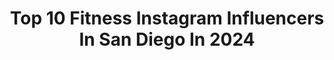 ---
title: Top 10 Fitness Instagram Influencers In San Diego In 2024
description: >-
  Find top fitness Instagram influencers in San Diego in 2024. Most popular hashtags: #sandiego #fitness #workout.
platform: Instagram
hits: 204
text_top: See the top-rated Instagram influencers on inBeat.
text_bottom: Our search engine aggregates 204 Instagram influencers like this in San Diego, United States for you to pitch.
profiles:
  - username: "realnursekelley"
    fullname: >-
      Kelley Johnson
    bio: >-
      ✨ Head of Digital Marketing 👩🏼‍⚕️ Master’s of Science in Nursing 👑 Miss California USA 📍 San Diego, CA
    location: "United States"
    followers: 288207
    engagement: 86
    commentsToLikes: 0.022199
    id: cksfnihmco2ee0j234561w33j
    verified: false
    hashtags: "#nurse, #travel, #love, #adventure"
  - username: "lotsoftotss"
    fullname: >-
      Tatiana Koval | Fitness
    bio: >-
      💫Taking a Spiritual Approach to Fitness 🧘🏽‍♀️ Yoga Instructor 🌈Nutrition Coach 🌏Online Personal Trainer 🦋 Transformation Specialist
    location: "United States"
    followers: 22869
    engagement: 161
    commentsToLikes: 0.115396
    id: ck6u9c8l1wpj10j71qvj9ymub
    verified: false
    hashtags: "#wellness, #personaltrainersandiego, #weightlosstransformation, #personaltrainerssandiego"
  - username: "luke_hartelust"
    fullname: >-
      Luke Hartelust
    bio: >-
      🚀 Founder @getmnly 🌐 Partner @pulpculturejuice @othership 💡 Advisor @flowst8official @brandsofparadise GET 10% OFF MNLY HERE👇🏽👇🏽👇🏽
    location: "United States"
    followers: 21637
    engagement: 91
    commentsToLikes: 0.111246
    id: ck5bxrg8goa7k0i119iljq98o
    verified: false
    hashtags: "#athlete, #ceo, #mensmentalhealth, #mnly"
  - username: "crystalv__"
    fullname: >-
      
    bio: >-
      
    location: "United States"
    followers: 21421
    engagement: 391
    commentsToLikes: 0.042224
    id: ckap7a18aj6h30i78g70gi6zj
    verified: false
    hashtags: "#bulldogsofig, #hollywood, #womensbest, #fitgirls"
  - username: "codyfranchise"
    fullname: >-
      Cody Parker
    bio: >-
      Fitness | Architecture San Diego, CA
    location: "United States"
    followers: 9969
    engagement: 655
    commentsToLikes: 0.035144
    id: ckap2gfe6ypsw0i78x0e3dxtj
    verified: false
    hashtags: ""
  - username: "amyvsfood"
    fullname: >-
      Amy Tran
    bio: >-
      Food|Fitness|Fishing San Diego ✈️ Camas
    location: "United States"
    followers: 7938
    engagement: 514
    commentsToLikes: 0.027592
    id: ckaot600vuj5g0i78voe196rx
    verified: false
    hashtags: "#pnw, #leavenworthwashington, #laketahoe, #clamming"
  - username: "selenaenriquez_"
    fullname: >-
      Selena
    bio: >-
      FITNESS ❌ LIFESTYLE Personal training (Private gym in San Diego) Owner of @selactivesquad
    location: "United States"
    followers: 8997
    engagement: 520
    commentsToLikes: 0.041259
    id: ck0uchvvwgvuj0i1915shpyo1
    verified: false
    hashtags: "#fitness, #workouts, #sandiego, #stayconsistent"
  - username: "makemoveswithjonas"
    fullname: >-
      Jonas J. 🇵🇭🇨🇳| IFBB PRO
    bio: >-
      The Man With The Plan 🏅@teammakemoves ⭕️ Olympian | 🇺🇸 Mr. USA’s 20’ 🐺 @darcsport “Jonas” 🧪 @globalformulas “Jonas” 🍩 @crumb_protein_doughnuts
    location: "United States"
    followers: 60180
    engagement: 311
    commentsToLikes: 0.032496
    id: ckned11gnqz2x0j23npld490q
    verified: false
    hashtags: "#gymmotivation, #muscles, #exercise, #teammakemoves"
  - username: "jennjade_"
    fullname: >-
      Jennifer Steen
    bio: >-
      
    location: "United States"
    followers: 55391
    engagement: 179
    commentsToLikes: 0.079878
    id: ckap4iq1g7jyv0i78w4phsfv4
    verified: false
    hashtags: "#bikini, #fitness, #bikinimodel, #sandiego"
  - username: "savannahbleur"
    fullname: >-
      Savannah Bleu
    bio: >-
      Sound ☁️ savvybleu Subscribe to the link below babes to see exclusives 🍑 DM for modeling rates and availability
    location: "United States"
    followers: 16238
    engagement: 299
    commentsToLikes: 0.028686
    id: ck5qd39i0tltk0i111fe24dj9
    verified: false
    hashtags: ""
---
